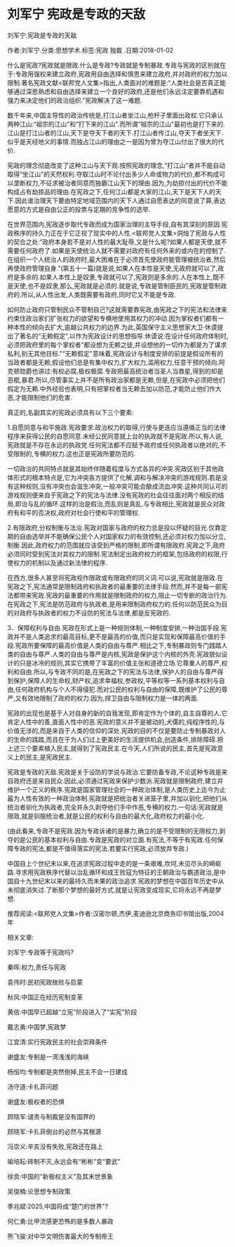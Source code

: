 # 刘军宁  宪政是专政的天敌    
    
刘军宁:宪政是专政的天敌    
作者:刘军宁.分类:思想学术.标签:宪政 独裁 .日期:2018-01-02    
什么是宪政?宪政就是限政.什么是专政?专政就是专制暴政.专政与宪政的区别就在于:专政用强权来建立政府,宪政用自由选择和慎思来建立政府,并对政府的权力加以限制.著名宪政文献<联邦党人文集>指出,人类面对的难题是:“人类社会是否真正能够通过深思熟虑和自由选择来建立一个良好的政府,还是他们永远注定要靠机遇和强力来决定他们的政治组织."宪政解决了这一难题.    
数千年来,中国主导性的政治传统是,打江山者坐江山,枪杆子里面出政权.它只承认两种江山:“祖宗的江山"和“打下来的江山".而所谓“祖宗的江山"最初也是打下来的.江山是打江山者的江山,天下是夺天下者的天下.打江山者传江山,夺天下者坐天下.似乎是天经地义的事情.而独占江山的理由之一是因为曾为夺江山付出了很大的代价.    
宪政的理念彻底改变了这种江山与天下观.按照宪政的理念,“打江山"者并不能自动取得“坐江山"的天然权利.夺取江山时不论付出多少人命或物力的代价,都不构成可以垄断权力,不征求被治者同意而独霸江山天下的理由.因为,为劫掠付出的代价不能构成占有劫掠品的理由.在宪政之下,任何江山都是大家的江山,天下是天下人的天下.因此谁治理天下要由特定地域范围内的天下人通过自愿表达的同意说了算,表达愿意的方式是自由公正的投票与定期的竞争性的选举.    
在世界范围内,宪政逐步取代专政而成为国家治理的主导手段,自有其深刻的原因.宪政秩序的持久力正在于它正视了现实中的人性.<联邦党人文集>洞烛了宪政与人性的契合之处:“政府本身若不是对人性的最大耻辱,又是什么呢?如果人都是天使,就不需要任何政府了.如果是天使统治人就不需要对政府有任何外来的或内在的控制了.在组织一个人统治人的政府时,最大困难在于必须首先使政府能管理被统治者,然后再使政府管理自身."(第五十一篇)就是说,如果人在本性是天使,无政府就可以了,政府是多余的.如果人本性上是奴隶,专政就可以了,宪政则是多余的.人在本性上,既不是天使,也不是奴隶,那么,宪政就是必须的.就是说,专政是管制臣民的,宪政是管制政府的.所以,从人性出发,人类既需要有政府,同时它又不能是专政.    
如何防止政府只管制民众不管制自己?这就需要靠宪政,由宪政之下的宪法和法律来约束住政治家们扩张权力的欲望和专横地使用其权力的冲动.因为掌权者们都有一种本性的倾向去扩大,逾越公共权力的边界.为此,英国保守主义思想家大卫·休谟提出了著名的“无赖假定",以作为宪政设计的思想指导.休谟说:在设计任何政府体制时,必须把政府里的每个掌权者“都设想为无赖之徒,并设想他的一切作为都是为了谋求私利,别无其他目标."“无赖假定"意味着,宪政设计与制度安排的前提是假设所有的当政者都是无赖,假设他们总是有集中权力,扩大权力,滥用权力,任意干预的倾向.阿克顿勋爵也讲过:有权必腐,极权极腐.专政把最高统治者当圣人当救星,得到的却是恶棍,暴君.所以,尽管事实上并不是所有政治家都是无赖,但是,在宪政中必须把他们假定为无赖.中外经验也表明,只有把掌权者当无赖去加以防范,才能防止他们作大恶,才能限制他们的危害.    
真正的,名副其实的宪政必须具有以下三个要素:    
1.自愿同意与和平施政.宪政要求:政治权力的取得,行使与更迭应当遵循正当的法律程序来获得公民的自愿同意.未经公民同意就上台的执政就不是宪政.所以,有人说,宪政就是不存在永远的执政党.任何宪法都不应赋予政府或任何执政者以绝对的,不受限制的,专横的权力.这也正是宪政所要防范的.    
一切政治的共同特点就是其始终伴随着程度与方式各异的冲突.宪政区别于其他政体形式的根本特点是,它为冲突各方提供了化解,调和与解决冲突的游戏规则.若是没有这种规则,没有冲突也会滋生冲突,一般冲突可能会酿成流血冲突.这种共同认可的游戏规则便来自于宪政之下的宪法与法律.没有宪政的社会往往面对两个相反的结局,即治与乱的循环.这样的治是假治,而乱则是真乱.与专政相比,宪政就是民众对政府有和平的否决权,政府对社会行使和平的管理权.    
2.有限政府,分权制衡与法治.宪政对国家与政府的权力总是投以怀疑的目光.仅靠定期的自由选举并不能确保公民个人对国家权力的有效控制,还必须对权力加以分立,制衡.因此,政府权力的范围就应该受到严格的限制,即所谓有限政府.宪政之下,政府必须同时受到宪法对其权力的限制.宪法制定出政府权力的框架,包括政府的权限,行使权力的机制以及通过新法律的程序.    
在西方,很多人甚至将宪政视作限政或有限政府的同义词.可以说,宪政就是限政.在宪政之下,宪法通常是限制政府和执政者的最重要的法律手段.然而,并不是每一部宪法都带来宪政.宪政的最重要的作用就是限制政府的权力,阻止一切专断的政治行为.在宪政之下,宪法是防范政府与执政者,是用来限制政府权力的.任何以防范民众为目的对政府与执政者的权力不设防的宪法与法律,都是反宪政的.    
3．保障权利与自由.宪政在形式上是一种规则体制,一种制度安排,一种治国手段.宪政并不是人类追求的最高目标,更不是最高的价值,而只是实现和保障最高价值的手段.宪政所要保障的最高价值是人类的自由与尊严.相比之下,专制暴政则专门践踏人类的自由与尊严.人类的自由与尊严是内核,宪政是保护这个内核的外壳.宪政貌似设计的只是冰冷的规则,其实它携带了丰富的价值主张和道德立场.它尊重人的尊严,权利和自由.所以,与专政不同的是,在宪政之下的宪法与法律,保护人的自由与尊严得到保护,保障人的生命权,财产权,追求幸福权,参政权,平等权等一系列基本权利与自由,任何政府机构与个人不得侵犯.而对公民的权利与自由的保障,既维护了公民的尊严,又有效地限制了政府的权力.因为,捍卫自由与限制权力是一体的两面.    
宪政的出现也是基于人对自身的新的自我发现,即肯定作为个体的,自主自尊的人.它肯定人性中的善,直面人性中的恶.宪政的意义并不是被动的,犬儒的,纯程序性的,与价值无涉的,而是来自于人类的信仰的深处.宪政的目的不仅是要防止专制暴政对人的生命的践踏,而且在于为人们过上更美好的生活提供机会,创造条件,排除障碍.把上述三个要素植入民主,就得到了宪政民主.在今天,人们所说的民主,首先是宪政意义上的民主,是宪政民主.    
宪政是专政的天敌.宪政是关于设防的学说与政治.它要防备专政,不论这种专政是来自政府还是来自民众.因此,必须通过宪政来保护少数派.宪政就是限制政府,建立并维护一个正义的秩序.宪政是国家管理社会的一种政治体制,是人类历史上迄今为止最为人性有效的一种政治体制.宪政就是把统治者关进笼子里,并加以驯化,把他们从统治者驯化为执政者,完全并永久剥夺他们手中作恶,专横的权力.一句话:宪政就是限政,就是驯服统治者,就是公民的权利与自由的最大化,政府权力的最小化.    
(由此看来,专政不是宪政.因为专政诉诸的是暴力,确立的是不受限制的无限权力,剥夺的是公民的基本权利与自由.专政是宪政的对立面.有宪法,不等于有宪政.任何保障专政的宪法,都是不值得落实的宪法.若要实行宪政,必须放弃专政.)    
中国自上个世纪末以来,在追求宪政过程中走的是一条艰难,坎坷,未见尽头的崎岖路.寻求用宪政秩序代替以治乱循环和成王败寇为特征的王朝政治与霸道政治,是中国自十九世纪末以来的最持久而未果的政治追求.宪政的梦想在中国百年历史中从未彻底消失过.了断那个梦想的最好方式,就是让宪政变成现实,它将永远不再是梦想.    
推荐阅读:<联邦党人文集>作者:汉密尔顿,杰伊,麦迪逊北京商务印书馆出版,2004年    
    
相关文章:    
刘军宁:专政等于宪政吗?    
秦晖:权力,责任与宪政    
袁伟时:民初宪政挫败与启蒙    
秋风:中国正在经历宪制变革    
黄佶:中国早已超越“立宪"阶段进入了“实宪"阶段    
戴志勇:中国梦,宪政梦    
江宜清:实行宪政民主的社会崇拜条件    
谢盛友:专制是一湾浅浅的海峡    
杨恒均:专制都是突然倒掉,民主不会一日建成    
汤守道:卡扎菲问题    
谢盛友:极权者的恐惧    
顾晓军:谴责与制裁是没有国界的    
顾晓军:卡扎菲倒台的必然与其根源    
冯崇义:辛亥没有失败,宪政还在路上    
喻培耘:砖制不灭,永远会有“彬彬"变“要武"    
徐贲:中国的“新极权主义"及其末世景象    
吴俊楠:论思想专制政策    
季兆斌:2025,中国将成“楚门的世界"?    
何仁勇:比甲流感更恐怖的是多数人暴政    
熊飞骏:对中华文明伤害最大的专制帝王